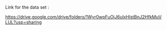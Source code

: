 Link for the data set : 

https://drive.google.com/drive/folders/1Wyr0wpFuOjJ6uIxHlstBnJ2HfkMuVLUL?usp=sharing
